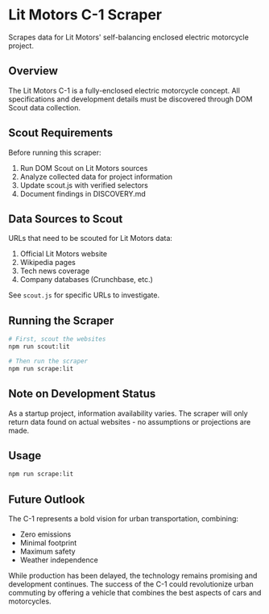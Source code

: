 # Lit Motors C-1 Scraper

Scrapes data for Lit Motors' self-balancing enclosed electric motorcycle project.

## Overview

The Lit Motors C-1 is a fully-enclosed electric motorcycle concept. All specifications and development details must be discovered through DOM Scout data collection.

## Scout Requirements

Before running this scraper:
1. Run DOM Scout on Lit Motors sources
2. Analyze collected data for project information
3. Update scout.js with verified selectors
4. Document findings in DISCOVERY.md

## Data Sources to Scout

URLs that need to be scouted for Lit Motors data:
1. Official Lit Motors website
2. Wikipedia pages
3. Tech news coverage
4. Company databases (Crunchbase, etc.)

See `scout.js` for specific URLs to investigate.

## Running the Scraper

```bash
# First, scout the websites
npm run scout:lit

# Then run the scraper
npm run scrape:lit
```

## Note on Development Status

As a startup project, information availability varies. The scraper will only return data found on actual websites - no assumptions or projections are made.

## Usage

```bash
npm run scrape:lit
```

## Future Outlook

The C-1 represents a bold vision for urban transportation, combining:
- Zero emissions
- Minimal footprint
- Maximum safety
- Weather independence

While production has been delayed, the technology remains promising and development continues. The success of the C-1 could revolutionize urban commuting by offering a vehicle that combines the best aspects of cars and motorcycles.